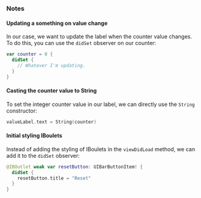 ### Notes

#### Updating a something on value change

In our case, we want to update the label when the counter value changes. To do
this, you can use the `didSet` observer on our counter:

```swift
var counter = 0 {
  didSet {
    // Whatever I'm updating.
  }
}
```


#### Casting the counter value to String

To set the integer counter value in our label, we can directly use the `String`
constructor:

```swift
valueLabel.text = String(counter)
```

#### Initial styling IBoulets

Instead of adding the styling of IBoulets in the `viewDidLoad` method, we can
add it to the `didSet` observer:

```swift
@IBOutlet weak var resetButton: UIBarButtonItem! {
  didSet {
    resetButton.title = "Reset"
  }
}
```
